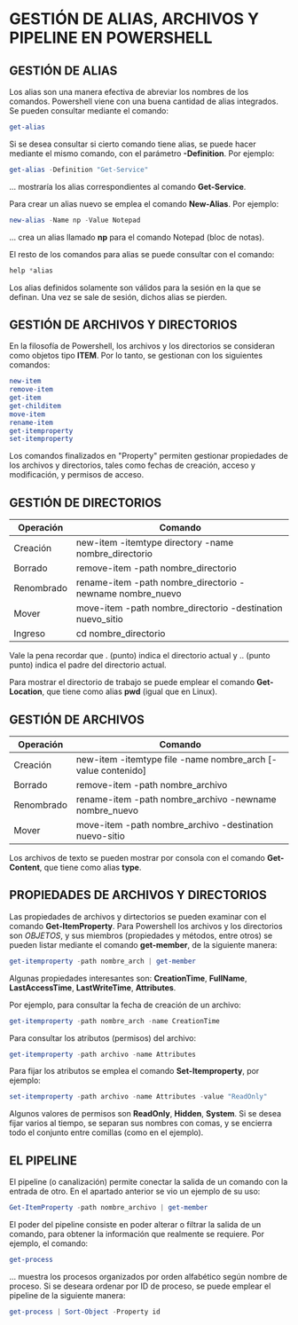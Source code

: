 # GESTIÓN DE ALIAS, ARCHIVOS Y PIPELINE EN POWERSHELL

## GESTIÓN DE ALIAS

Los alias son una manera efectiva de abreviar los nombres de los comandos.
Powershell viene con una buena cantidad de alias integrados. Se pueden
consultar mediante el comando:

```powershell
get-alias
```

Si se desea consultar si cierto comando tiene alias, se puede hacer mediante
el mismo comando, con el parámetro **-Definition**. Por ejemplo:

```powershell
get-alias -Definition "Get-Service"
```

... mostraría los alias correspondientes al comando **Get-Service**.

Para crear un alias nuevo se emplea el comando **New-Alias**. Por ejemplo:

```powershell
new-alias -Name np -Value Notepad
```

... crea un alias llamado **np** para el comando Notepad (bloc de notas).

El resto de los comandos para alias se puede consultar con el comando:

```powershell
help *alias
```

Los alias definidos solamente son válidos para la sesión en la que se definan.
Una vez se sale de sesión, dichos alias se pierden.

## GESTIÓN DE ARCHIVOS Y DIRECTORIOS

En la filosofía de Powershell, los archivos y los directorios se consideran
como objetos tipo **ITEM**. Por lo tanto, se gestionan con los siguientes
comandos:

```powershell
new-item
remove-item
get-item
get-childitem
move-item
rename-item
get-itemproperty
set-itemproperty
```

Los comandos finalizados en "Property" permiten gestionar propiedades de los
archivos y directorios, tales como fechas de creación, acceso y modificación,
y permisos de acceso.

## GESTIÓN DE DIRECTORIOS

Operación | Comando
--------- | -------
Creación        | new-item -itemtype directory -name nombre_directorio
Borrado         | remove-item -path nombre_directorio
Renombrado      | rename-item -path nombre_directorio -newname nombre_nuevo
Mover           | move-item -path nombre_directorio -destination nuevo_sitio
Ingreso         | cd nombre_directorio

Vale la pena recordar que . (punto) indica el directorio actual y .. (punto
punto) indica el padre del directorio actual.

Para mostrar el directorio de trabajo se puede emplear el comando
**Get-Location**, que tiene como alias **pwd** (igual que en Linux).

## GESTIÓN DE ARCHIVOS

Operación | Comando
--------- | -------
Creación        | new-item -itemtype file -name nombre_arch [-value contenido]
Borrado         | remove-item -path nombre_archivo
Renombrado      | rename-item -path nombre_archivo -newname nombre_nuevo
Mover           | move-item -path nombre_archivo -destination nuevo-sitio

Los archivos de texto se pueden mostrar por consola con el comando
**Get-Content**, que tiene como alias **type**.

## PROPIEDADES DE ARCHIVOS Y DIRECTORIOS

Las propiedades de archivos y dirtectorios se pueden examinar con el comando
**Get-ItemProperty**. Para Powershell los archivos y los directorios
son *OBJETOS*, y sus miembros (propiedades y métodos, entre otros) se pueden
listar mediante el comando **get-member**, de la siguiente manera:

```powershell
get-itemproperty -path nombre_arch | get-member
```

Algunas propiedades interesantes son: **CreationTime**, **FullName**, 
**LastAccessTime**, **LastWriteTime**, **Attributes**.

Por ejemplo, para consultar la fecha de creación de un archivo:

```powershell
get-itemproperty -path nombre_arch -name CreationTime
```

Para consultar los atributos (permisos) del archivo:

```powershell
get-itemproperty -path archivo -name Attributes
```

Para fijar los atributos se emplea el comando **Set-Itemproperty**, por ejemplo:

```powershell
set-itemproperty -path archivo -name Attributes -value "ReadOnly"
```

Algunos valores de permisos son **ReadOnly**, **Hidden**, **System**. Si se
desea fijar varios al tiempo, se separan sus nombres con comas,
y se encierra todo el conjunto entre comillas (como en el ejemplo).

## EL PIPELINE

El pipeline (o canalización) permite conectar la salida de un comando con la
entrada de otro. En el apartado anterior se vio un ejemplo de su uso:

```powershell
Get-ItemProperty -path nombre_archivo | get-member
```

El poder del pipeline consiste en poder alterar o filtrar la salida de un
comando, para obtener la información que realmente se requiere. Por ejemplo,
el comando:

```powershell
get-process
```

... muestra los procesos organizados por orden alfabético según nombre de
proceso. Si se deseara ordenar por ID de proceso, se puede emplear el pipeline
de la siguiente manera:

```powershell
get-process | Sort-Object -Property id
```
